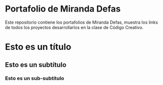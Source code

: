# Portafolio de Miranda Defas

Este repositorio contiene los portafolios de Miranda Defas, muestra los links de todos los proyectos desarrollarlos en la clase de Código Creativo. 

# Esto es un título

## Esto es un subtítulo

### Esto es un sub-subtítulo